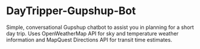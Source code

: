 # DayTripper-Gupshup-Bot
Simple, conversational Gupshup chatbot to assist you in planning for a short day trip.
Uses OpenWeatherMap API for sky and temperature weather information and MapQuest Directions API for transit time estimates.
